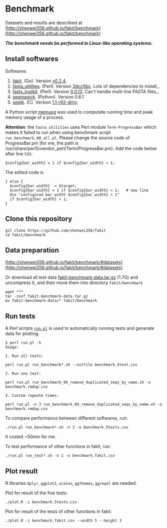 # Benchmark

Datasets and results are described at [http://shenwei356.github.io/fakit/benchmark](http://shenwei356.github.io/fakit/benchmark)

***The benchmark needs be performed in Linux-like operating systems.***

## Install softwares

Softwares

1. [fakit](https://github.com/shenwei356/fakit). (Go).
   Version [v0.2.4](https://github.com/shenwei356/fakit/releases/tag/v0.2.4).
1. [fasta_utilities](https://github.com/jimhester/fasta_utilities). (Perl).
   Version [3dcc0bc](https://github.com/jimhester/fasta_utilities/tree/3dcc0bc6bf1e97839476221c26984b1789482579).
   Lots of dependencies to install_.
1. [fastx_toolkit](http://hannonlab.cshl.edu/fastx_toolkit/). (Perl).
   Version [0.0.13](http://hannonlab.cshl.edu/fastx_toolkit/fastx_toolkit_0.0.13_binaries_Linux_2.6_amd64.tar.bz2).
   Can't handle multi-line FASTA files_.
1. [seqmagick](http://seqmagick.readthedocs.io/en/latest/index.html#installation). (Python).
   Version 0.6.1
1. [seqtk](https://github.com/lh3/seqtk). (C).
   Version [1.1-r92-dirty](https://github.com/lh3/seqtk/tree/fb85aad4ce1fc7b3d4543623418a1ae88fe1cea6).


A Python script [memusg](https://github.com/shenwei356/memusg) was used
   to computate running time and peak memory usage of a process.

**Attention**: the `fasta_utilities` uses Perl module `Term-ProgressBar`
which makes it failed to run when using benchmark script `run_benchmark_00_all.pl`.
Please change the source code of ProgressBar.pm (for me, the path is
/usr/share/perl5/vendor_perl/Term/ProgressBar.pm). Add the code below after line `535`:

    $config{bar_width} = 1 if $config{bar_width} < 1;

The edited code is

    } else {
      $config{bar_width}  = $target;
      $config{bar_width} = 1 if $config{bar_width} < 1;   # new line
      die "configured bar_width $config{bar_width} < 1"
      if $config{bar_width} < 1;
    }

## Clone this repository

    git clone https://github.com/shenwei356/fakit
    cd fakit/benchmark

## Data preparation

[http://shenwei356.github.io/fakit/benchmark/#datasets](http://shenwei356.github.io/fakit/benchmark/#datasets)

Or download all test data [fakit-benchmark-data.tar.gz](http://bioinf.shenwei.me/fakit-benchmark-data.tar.gz)
 (1.7G) and uncompress it, and then move them into directory `fakit/benchmark`

    wget ***
    tar -zxvf fakit-benchmark-data.tar.gz
    mv fakit-benchmark-data/* fakit/benchmark

## Run tests

A Perl scripts
[`run.pl`](https://github.com/shenwei356/fakit/blob/master/benchmark/run_benchmark_00_all.pl)
is used to automatically running tests and generate data for plotting.

```
$ perl run.pl -h
Usage:

1. Run all tests:

perl run.pl run_benchmark*.sh --outfile benchmark.5test.csv

2. Run one test:

perl run.pl run_benchmark_04_remove_duplicated_seqs_by_name.sh -o benchmark.rmdup.csv

3. Custom repeate times:

perl run.pl -n 3 run_benchmark_04_remove_duplicated_seqs_by_name.sh -o benchmark.rmdup.csv
```

To compare performance between different softwares, run:

    ./run.pl run_benchmark*.sh -n 3 -o benchmark.5tests.csv

It costed ~50min for me.

To test performance of other functions in fakit, run:

    ./run.pl run_test*.sh -n 1 -o benchmark.fakit.csv

## Plot result

R libraries `dplyr`, `ggplot2`, `scales`, `ggthemes`, `ggrepel` are needed.

Plot for result of the five tests:

    ./plot.R -i benchmark.5tests.csv

Plot for result of the tests of other functions in fakit:

    ./plot.R -i benchmark.fakit.csv --width 5 --height 3
